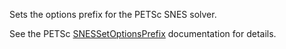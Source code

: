 Sets the options prefix for the PETSc SNES solver.

See the PETSc
[SNESSetOptionsPrefix](https://www.mcs.anl.gov/petsc/petsc-current/docs/manualpages/SNES/SNESSetOptionsPrefix.html)
documentation for details.

